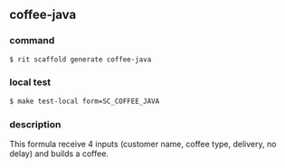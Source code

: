 ## coffee-java

### command
```bash
$ rit scaffold generate coffee-java
```

### local test
```bash
$ make test-local form=SC_COFFEE_JAVA
```

### description
This formula receive 4 inputs (customer name, coffee type, delivery, no delay) and builds a coffee.